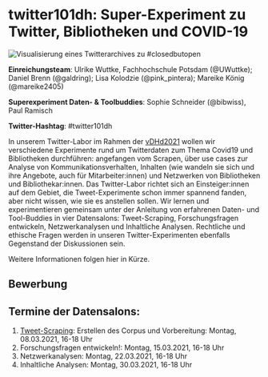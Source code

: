 # twitter101dh: Super-Experiment zu Twitter, Bibliotheken und COVID-19

![Visualisierung eines Twitterarchives zu #closedbutopen](http://vdhd2021.hypotheses.org/files/2021/01/408-tags-archive-bsb-Visualisierung-eines-Twitterarchivs-zu-closedbutopen-erstellt-mit-TAGS-Explorer-CC-O.jpg)

**Einreichungsteam**: Ulrike Wuttke, Fachhochschule Potsdam (@UWuttke); Daniel Brenn (@galdring); Lisa Kolodzie (@pink_pintera); Mareike König (@mareike2405)

**Superexperiment Daten- & Toolbuddies**: Sophie Schneider (@bibwiss), Paul Ramisch 

**Twitter-Hashtag**: #twitter101dh

In unserem Twitter-Labor im Rahmen der [vDHd2021](https://vdhd2021.hypotheses.org/) wollen wir verschiedene Experimente rund um Twitterdaten zum Thema Covid19 und Bibliotheken durchführen: angefangen vom Scrapen, über use cases zur Analyse von Kommunikationsverhalten, Inhalten (wie wandeln sie sich und ihre Angebote, auch für Mitarbeiter:innen) und Netzwerken von Bibliotheken und Bibliothekar:innen. Das Twitter-Labor richtet sich an Einsteiger:innen auf dem Gebiet, die Tweet-Experimente schon immer spannend fanden, aber nicht wissen, wie sie es anstellen sollen. Wir lernen und experimentieren gemeinsam unter der Anleitung von erfahrenen Daten- und Tool-Buddies in vier Datensalons: Tweet-Scraping, Forschungsfragen entwickeln, Netzwerkanalysen und Inhaltliche Analysen. Rechtliche und ethische Fragen werden in unseren Twitter-Experimenten ebenfalls Gegenstand der Diskussionen sein.

Weitere Informationen folgen hier in Kürze.

## Bewerbung


## Termine der Datensalons:
1. [Tweet-Scraping](/datensalon1.md): Erstellen des Corpus und Vorbereitung: Montag, 08.03.2021, 16-18 Uhr
1. Forschungsfragen entwickeln!: Montag, 15.03.2021, 16-18 Uhr
1. Netzwerkanalysen: Montag, 22.03.2021, 16-18 Uhr
1. Inhaltliche Analysen: Montag, 30.03.2021, 16-18 Uhr
